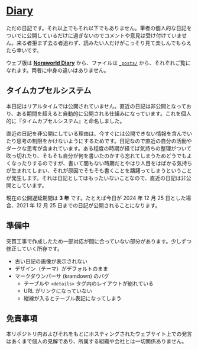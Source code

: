 # [Diary](https://noraworld.github.io/diary/)
ただの日記です。それ以上でもそれ以下でもありません。筆者の個人的な日記をついでに公開しているだけに過ぎないのでコメントや意見は受け付けていません。来る者拒まず去る者追わず、読みたい人だけがこっそり見て楽しんでもらえたら幸いです。

ウェブ版は [**Noraworld Diary**](https://noraworld.github.io/diary/) から、ファイルは [`_posts/`](_posts) から、それぞれご覧になれます。両者に中身の違いはありません。



## タイムカプセルシステム
本日記はリアルタイムでは公開されていません。直近の日記は非公開となっており、ある期間を超えると自動的に公開される仕組みになっています。これを個人的に『タイムカプセルシステム』と命名しました。

直近の日記を非公開にしている理由は、今すぐには公開できない情報を含んでいたり思考の制限をかけないようにするためです。日記なので直近の自分の活動やダークな思考が含まれています。ある程度の時期が経てば気持ちの整理がついて吹っ切れたり、そもそも自分が何を書いたのかすら忘れてしまうためどうでもよくなったりするのですが、書いて間もない時期だとやはり人目をはばかる気持ちが生まれてしまい、それが原因でそもそも書くことを躊躇ってしまうということが発生します。それは日記としてはもったいないことなので、直近の日記は非公開としています。

現在の公開遅延期間は **3 年** です。たとえば今日が 2024 年 12 月 25 日とした場合、2021 年 12 月 25 日までの日記が公開されることになります。



## 準備中
突貫工事で作成したため一部対応が間に合っていない部分があります。少しずつ修正していく所存です。

* 古い日記の画像が表示されない
* デザイン（テーマ）がデフォルトのまま
* マークダウンパーサ (kramdown) のバグ
    * テーブルや `<details>` タグ内のレイアウトが崩れている
    * URL がリンクになっていない
    * 縦線が入るとテーブル表記になってしまう

## 免責事項
本リポジトリ内およびそれをもとにホスティングされたウェブサイト上での発言はあくまで個人の見解であり、所属する組織や会社とは一切関係ありません。

